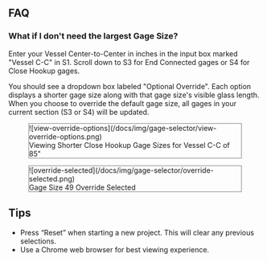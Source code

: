 ## **FAQ**

### **What if I don't need the largest Gage Size?**
Enter your Vessel Center-to-Center in inches in the input box marked "Vessel C-C" in S1.  Scroll down to S3 for End Connected gages or S4 for Close Hookup gages.

You should see a dropdown box labeled "Optional Override".  Each option displays a shorter gage size along with that gage size's visible glass length.  When you choose to override the default gage size, all gages in your current section (S3 or S4) will be updated.   

<figure markdown style="border: 1px solid grey;">
 ![view-override-options](/docs/img/gage-selector/view-override-options.png)
 <figcaption>Viewing Shorter Close Hookup Gage Sizes for Vessel C-C of 85"</figcaption>
 </figure>

 <figure markdown style="border: 1px solid grey;">
 ![override-selected](/docs/img/gage-selector/override-selected.png)
 <figcaption>Gage Size 49 Override Selected</figcaption>
 </figure>  

## **Tips**
- Press “Reset” when starting a new project.  This will clear any previous selections.
- Use a Chrome web browser for best viewing experience.
